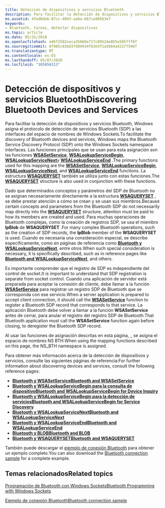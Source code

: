 ```yaml
---
title: Detección de dispositivos y servicios Bluetooth
description: Para facilitar la detección de dispositivos y servicios Bluetooth, Windows asigna el protocolo de detección de servicios Bluetooth (SDP) a las interfaces del espacio de nombres de Windows Sockets.
ms.assetid: 4fed0de6-87cc-4093-aa6a-667ca98563e7
keywords:
- Bluetooth, tareas, detectar dispositivos
ms.topic: article
ms.date: 05/31/2018
ms.openlocfilehash: e46f2582ceca35668e717c09524e855e585fff0f
ms.sourcegitcommit: 6f905c836d3fd04934fb3e5f1a56b4a421f7596f
ms.translationtype: MT
ms.contentlocale: es-ES
ms.lasthandoff: 05/07/2020
ms.locfileid: "105656313"
---
```

# <a name="discovering-bluetooth-devices-and-services"></a><span data-ttu-id="34820-104">Detección de dispositivos y servicios Bluetooth</span><span class="sxs-lookup"><span data-stu-id="34820-104">Discovering Bluetooth Devices and Services</span></span>

<span data-ttu-id="34820-105">Para facilitar la detección de dispositivos y servicios Bluetooth, Windows asigna el protocolo de detección de servicios Bluetooth (SDP) a las interfaces del espacio de nombres de Windows Sockets.</span><span class="sxs-lookup"><span data-stu-id="34820-105">To facilitate the discovery of Bluetooth devices and services, Windows maps the Bluetooth Service Discovery Protocol (SDP) onto the Windows Sockets namespace interfaces.</span></span> <span data-ttu-id="34820-106">Las funciones principales que se usan para esta asignación son las funciones [**WSASetService**](bluetooth-and-wsasetservice.md), [**WSALookupServiceBegin**](bluetooth-and-wsalookupservicebegin-for-device-inquiry.md), [**WSALookupServiceNext**](bluetooth-and-wsalookupservicenext.md)y [**WSALookupServiceEnd**](bluetooth-and-wsalookupserviceend.md) .</span><span class="sxs-lookup"><span data-stu-id="34820-106">The primary functions used for this mapping are the [**WSASetService**](bluetooth-and-wsasetservice.md), [**WSALookupServiceBegin**](bluetooth-and-wsalookupservicebegin-for-device-inquiry.md), [**WSALookupServiceNext**](bluetooth-and-wsalookupservicenext.md), and [**WSALookupServiceEnd**](bluetooth-and-wsalookupserviceend.md) functions.</span></span> <span data-ttu-id="34820-107">La estructura [**WSAQUERYSET**](bluetooth-and-wsaqueryset-for-set-service.md) también se utiliza junto con estas funciones.</span><span class="sxs-lookup"><span data-stu-id="34820-107">The [**WSAQUERYSET**](bluetooth-and-wsaqueryset-for-set-service.md) structure is also used in conjunction with these functions.</span></span>

<span data-ttu-id="34820-108">Dado que determinados conceptos y parámetros del SDP de Bluetooth no se asignan necesariamente directamente a la estructura [**WSAQUERYSET**](bluetooth-and-wsaqueryset-for-set-service.md) , se debe prestar atención a cómo se crean y se usan sus miembros.</span><span class="sxs-lookup"><span data-stu-id="34820-108">Because certain concepts and parameters from the Bluetooth SDP do not necessarily map directly into the [**WSAQUERYSET**](bluetooth-and-wsaqueryset-for-set-service.md) structure, attention must be paid to how its members are created and used.</span></span> <span data-ttu-id="34820-109">Para muchas operaciones de Bluetooth complejas, como la creación de registros SDP, se usa el miembro **lpBlob** de **WSAQUERYSET** .</span><span class="sxs-lookup"><span data-stu-id="34820-109">For many complex Bluetooth operations, such as the creation of SDP records, the **lpBlob** member of the **WSAQUERYSET** is used.</span></span> <span data-ttu-id="34820-110">Cuando es necesaria una consideración especial, se describe específicamente, como en páginas de referencia como [**Bluetooth y WSALookupServiceNext**](bluetooth-and-wsalookupservicenext.md), entre otros.</span><span class="sxs-lookup"><span data-stu-id="34820-110">When such special consideration is necessary, it is specifically described, such as in reference pages like [**Bluetooth and WSALookupServiceNext**](bluetooth-and-wsalookupservicenext.md), and others.</span></span>

<span data-ttu-id="34820-111">Es importante comprender que el registro de SDP es independiente del control de socket.</span><span class="sxs-lookup"><span data-stu-id="34820-111">It is important to understand that SDP registration is separate from socket control.</span></span> <span data-ttu-id="34820-112">Cuando una aplicación de servidor está preparada para aceptar la conexión de cliente, debe llamar a la función [**WSASetService**](bluetooth-and-wsasetservice.md) para registrar un registro SDP de Bluetooth que se corresponda con ese servicio.</span><span class="sxs-lookup"><span data-stu-id="34820-112">When a server application is prepared to accept client connection, it should call the [**WSASetService**](bluetooth-and-wsasetservice.md) function to register a Bluetooth SDP record that corresponds to that service.</span></span> <span data-ttu-id="34820-113">La aplicación Bluetooth debe volver a llamar a la función **WSASetService** antes de cerrar, para anular el registro del registro SDP de Bluetooth.</span><span class="sxs-lookup"><span data-stu-id="34820-113">That Bluetooth application must call the **WSASetService** function again before closing, to deregister the Bluetooth SDP record.</span></span>

<span data-ttu-id="34820-114">Al usar las funciones de asignación descritas en esta página, \_ se asigna el espacio de nombres NS BTH.</span><span class="sxs-lookup"><span data-stu-id="34820-114">When using the mapping functions described on this page, the NS\_BTH namespace is assigned.</span></span>

<span data-ttu-id="34820-115">Para obtener más información acerca de la detección de dispositivos y servicios, consulte las siguientes páginas de referencia:</span><span class="sxs-lookup"><span data-stu-id="34820-115">For further information about discovering devices and services, consult the following reference pages:</span></span>

-   [<span data-ttu-id="34820-116">**Bluetooth y WSASetService**</span><span class="sxs-lookup"><span data-stu-id="34820-116">**Bluetooth and WSASetService**</span></span>](bluetooth-and-wsasetservice.md)
-   [<span data-ttu-id="34820-117">**Bluetooth y WSALookupServiceBegin para la consulta de dispositivo**</span><span class="sxs-lookup"><span data-stu-id="34820-117">**Bluetooth and WSALookupServiceBegin for Device Inquiry**</span></span>](bluetooth-and-wsalookupservicebegin-for-device-inquiry.md)
-   [<span data-ttu-id="34820-118">**Bluetooth y WSALookupServiceBegin para la detección de servicios**</span><span class="sxs-lookup"><span data-stu-id="34820-118">**Bluetooth and WSALookupServiceBegin for Service Discovery**</span></span>](bluetooth-and-wsalookupservicebegin-for-service-discovery.md)
-   [<span data-ttu-id="34820-119">**Bluetooth y WSALookupServiceNext**</span><span class="sxs-lookup"><span data-stu-id="34820-119">**Bluetooth and WSALookupServiceNext**</span></span>](bluetooth-and-wsalookupservicenext.md)
-   [<span data-ttu-id="34820-120">**Bluetooth y WSALookupServiceEnd**</span><span class="sxs-lookup"><span data-stu-id="34820-120">**Bluetooth and WSALookupServiceEnd**</span></span>](bluetooth-and-wsalookupserviceend.md)
-   [<span data-ttu-id="34820-121">**Bluetooth y BLOB**</span><span class="sxs-lookup"><span data-stu-id="34820-121">**Bluetooth and BLOB**</span></span>](bluetooth-and-blob.md)
-   [<span data-ttu-id="34820-122">**Bluetooth y WSAQUERYSET**</span><span class="sxs-lookup"><span data-stu-id="34820-122">**Bluetooth and WSAQUERYSET**</span></span>](bluetooth-and-wsaqueryset-for-set-service.md)

<span data-ttu-id="34820-123">También puede descargar el [ejemplo de conexión Bluetooth](https://github.com/microsoftarchive/msdn-code-gallery-microsoft/tree/master/Official%20Windows%20Platform%20Sample/Bluetooth%20connection%20sample) para obtener un ejemplo completo.</span><span class="sxs-lookup"><span data-stu-id="34820-123">You can also download the [Bluetooth connection sample](https://github.com/microsoftarchive/msdn-code-gallery-microsoft/tree/master/Official%20Windows%20Platform%20Sample/Bluetooth%20connection%20sample) for a complete example.</span></span>

## <a name="related-topics"></a><span data-ttu-id="34820-124">Temas relacionados</span><span class="sxs-lookup"><span data-stu-id="34820-124">Related topics</span></span>

<dl> <dt>

[<span data-ttu-id="34820-125">Programación de Bluetooth con Windows Sockets</span><span class="sxs-lookup"><span data-stu-id="34820-125">Bluetooth Programming with Windows Sockets</span></span>](bluetooth-programming-with-windows-sockets.md)
</dt> <dt>

[<span data-ttu-id="34820-126">Ejemplo de conexión Bluetooth</span><span class="sxs-lookup"><span data-stu-id="34820-126">Bluetooth connection sample</span></span>](https://github.com/microsoftarchive/msdn-code-gallery-microsoft/tree/master/Official%20Windows%20Platform%20Sample/Bluetooth%20connection%20sample)
</dt> </dl>

 

 




